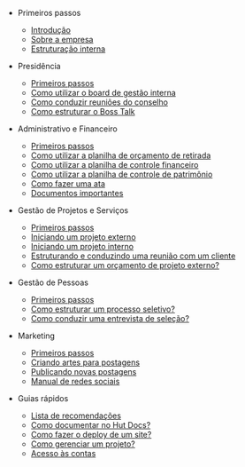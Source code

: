 - Primeiros passos

  - [Introdução](/)
  - [Sobre a empresa](sobre.md)
  - [Estruturação interna](estruturacao.md)

- Presidência

  - [Primeiros passos](diretorias/presidencia/primeiros-passos.md)
  - [Como utilizar o board de gestão interna](diretorias/presidencia/gestao-interna.md)
  - [Como conduzir reuniões do conselho](diretorias/presidencia/reunioes-conselho.md)
  - [Como estruturar o Boss Talk](diretorias/presidencia/boss-talk.md)

- Administrativo e Financeiro

  - [Primeiros passos](diretorias/presidencia/primeiros-passos.md)
  - [Como utilizar a planilha de orçamento de retirada](diretorias/presidencia/orcamento-retirada.md)
  - [Como utilizar a planilha de controle financeiro](diretorias/presidencia/controle-financeiro.md)
  - [Como utilizar a planilha de controle de patrimônio](diretorias/presidencia/controle-patrimonio.md)
  - [Como fazer uma ata](diretorias/presidencia/ata.md)
  - [Documentos importantes](diretorias/presidencia/documentos-importantes.md)

- Gestão de Projetos e Serviços

  - [Primeiros passos](diretorias/projetos/primeiros-passos.md)
  - [Iniciando um projeto externo](diretorias/projetos/projeto-externo.md)
  - [Iniciando um projeto interno](diretorias/projetos/projeto-interno.md)
  - [Estruturando e conduzindo uma reunião com um cliente](diretorias/projetos/reuniao-cliente.md)
  - [Como estruturar um orçamento de projeto externo?](diretorias/projetos/orcamento-projeto-externo.md)

- Gestão de Pessoas

  - [Primeiros passos](diretorias/pessoas/primeiros-passos.md)
  - [Como estruturar um processo seletivo?](diretorias/pessoas/processo-seletivo.md)
  - [Como conduzir uma entrevista de seleção?](diretorias/pessoas/entrevista.md)

- Marketing

  - [Primeiros passos](diretorias/marketing/primeiros-passos.md)
  - [Criando artes para postagens](diretorias/marketing/artes-postagens.md)
  - [Publicando novas postagens](diretorias/marketing/novas-postagens.md)
  - [Manual de redes sociais](diretorias/marketing/manual-redes-sociais.md)

- Guias rápidos

  - [Lista de recomendações](guias/recomendacoes.md)
  - [Como documentar no Hut Docs?](guias/como-documentar.md)
  - [Como fazer o deploy de um site?](guias/deploy.md)
  - [Como gerenciar um projeto?](guias/gerenciar-projeto.md)
  - [Acesso às contas](guias/acesso-contas.md)